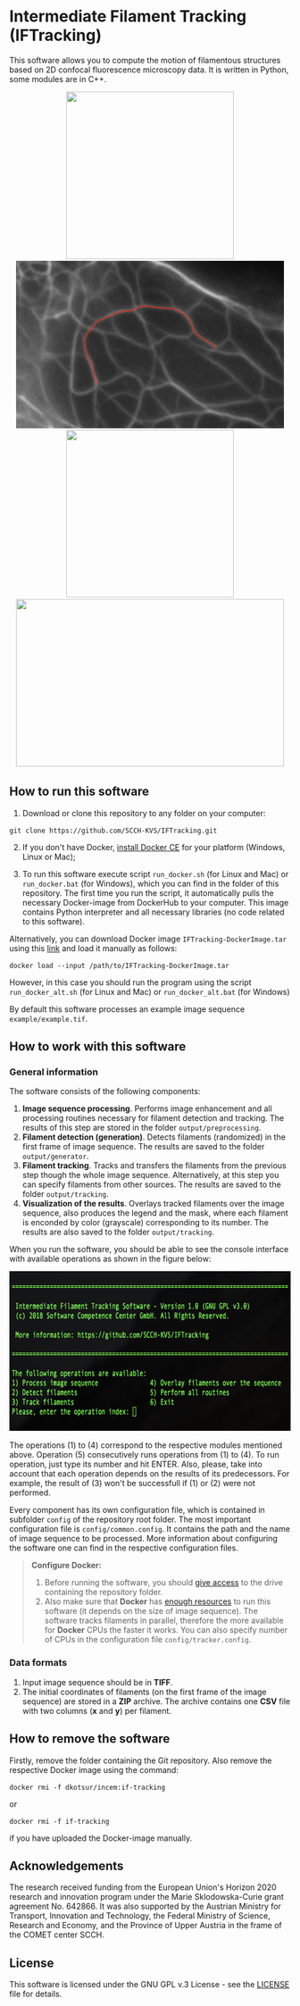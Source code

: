 
# Intermediate Filament Tracking (IFTracking)

This software allows you to compute the motion of filamentous structures based on 2D confocal fluorescence microscopy data. It is written in Python, some modules are in C++.

<p float="center" align="center">
  <img src="./docs/example4.gif" width="300" height="300" />
  <img src="./docs/example1.gif" width="480" height="300" /><br/>
  <img src="./docs/example3.gif" width="300" height="300" />
  <img src="./docs/example2.gif" width="480" height="300" />
</p>


## How to run this software


1) Download or clone this repository to any folder on your computer:

```
git clone https://github.com/SCCH-KVS/IFTracking.git
```

2) If you don't have Docker, [install Docker CE](https://www.docker.com/products/docker-engine#/download) for your platform (Windows, Linux or Mac);

3) To run this software execute script `run_docker.sh` (for Linux and Mac) or `run_docker.bat` (for Windows), which you can find in the folder of this repository. The first time you run the script, it automatically pulls the necessary Docker-image from DockerHub to your computer. This image contains Python interpreter and all necessary libraries (no code related to this software).

Alternatively, you can download Docker image `IFTracking-DockerImage.tar` using this [link](https://1drv.ms/u/s!Aoi3MOXlJd9saoSysaObtFTmrH4) and load it manually as follows:
```
docker load --input /path/to/IFTracking-DockerImage.tar
```

However, in this case you should run the program using the script `run_docker_alt.sh` (for Linux and Mac) or `run_docker_alt.bat` (for Windows)

By default this software processes an example image sequence `example/example.tif`.

## How to work with this software

### General information

The software consists of the following components:
1. __Image sequence processing__. Performs image enhancement and all processing routines necessary for filament detection and tracking. The results of this step are stored in the folder `output/preprocessing`.
2. __Filament detection (generation)__. Detects filaments (randomized) in the first frame of image sequence. The results are saved to the folder `output/generator`.
3. __Filament tracking__. Tracks and transfers the filaments from the previous step though the whole image sequence. Alternatively, at this step you can specify filaments from other sources. The results are saved to the folder `output/tracking`.
4. __Visualization of the results__. Overlays tracked filaments over the image sequence, also produces the legend and the mask, where each filament is enconded by color (grayscale) corresponding to its number. The results are also saved to the folder `output/tracking`.

When you run the software, you should be able to see the console interface with available operations as shown in the figure below:

<p float="center" align="center">
  <img src="./docs/interface.png" width="700" height="286" />
</p>

The operations (1) to (4) correspond to the respective modules mentioned above. Operation (5) consecutively runs operations from (1) to (4). To run operation, just type its number and hit ENTER. Also, please, take into account that each operation depends on the results of its predecessors. For example, the result of (3) won't be successfull if (1) or (2) were not performed.

Every component has its own configuration file, which is contained in subfolder `config` of the repository root folder. The most important configuration file is `config/common.config`. It contains the path and the name of image sequence to be processed. More information about configuring the software one can find in the respective configuration files.

> **Configure Docker:**
>  1. Before running the software, you should [give access](./docs/docker_1.PNG) to the drive containing the repository folder.
>  2. Also make sure that __Docker__ has [enough resources](docs/docker_2.PNG) to run this software (it depends on the size of image sequence). The software tracks filaments in parallel, therefore the more available for __Docker__ CPUs the faster it works. You can also specify number of CPUs in the configuration file `config/tracker.config`.


### Data formats

1. Input image sequence should be in __TIFF__.
2. The initial coordinates of filaments (on the first frame of the image sequence) are stored in a __ZIP__ archive. The archive contains one __CSV__ file with two columns (__x__ and __y__) per filament.

## How to remove the software

Firstly, remove the folder containing the Git repository. Also remove the respective Docker image using the command:

```
docker rmi -f dkotsur/incem:if-tracking
```
or

```
docker rmi -f if-tracking 
```
if you have uploaded the Docker-image manually.

## Acknowledgements
The research received funding from the European Union's Horizon 2020 research and innovation program under the Marie Sklodowska-Curie grant agreement No. 642866. It was also supported by the Austrian Ministry for Transport, Innovation and Technology, the Federal Ministry of Science, Research and Economy, and the Province of Upper Austria in the frame of the COMET center SCCH.

## License
This software is licensed under the GNU GPL v.3 License - see the [LICENSE](LICENSE) file for details.
